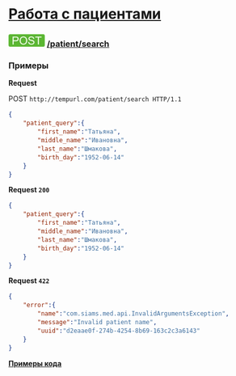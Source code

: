 [Работа с пациентами](../../index.md)
=====================================

### ![POST](../../../../img/post.png) [/patient/search](../../search/index.md)

### Примеры

**Request**

POST `http://tempurl.com/patient/search HTTP/1.1`
```json
{
    "patient_query":{
        "first_name":"Татьяна",
        "middle_name":"Ивановна",
        "last_name":"Шмакова",
        "birth_day":"1952-06-14"
    }
}
```

**Request `200`**
```json
{
    "patient_query":{
        "first_name":"Татьяна",
        "middle_name":"Ивановна",
        "last_name":"Шмакова",
        "birth_day":"1952-06-14"
    }
}
```

**Request `422`**
```json
{
    "error":{
        "name":"com.siams.med.api.InvalidArgumentsException",
        "message":"Invalid patient name",
        "uuid":"d2eaae0f-274b-4254-8b69-163c2c3a6143"
    }
}
```

**[Примеры кода](searchCode.md)**